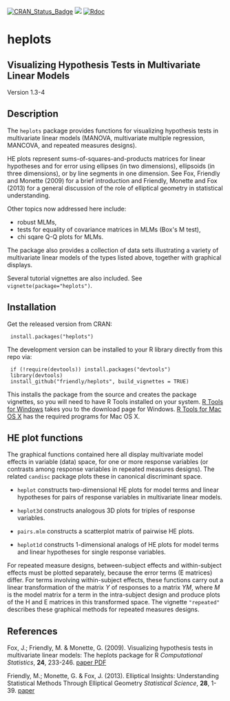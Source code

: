 [![CRAN_Status_Badge](http://www.r-pkg.org/badges/version/heplots)](http://cran.r-project.org/package=heplots)
[![](http://cranlogs.r-pkg.org/badges/grand-total/heplots)](https://cran.r-project.org/package=heplots)
[![Rdoc](http://www.rdocumentation.org/badges/version/heplots)](http://www.rdocumentation.org/packages/heplots)

# heplots

## Visualizing Hypothesis Tests in Multivariate Linear Models

Version 1.3-4

## Description

The `heplots` package provides functions for visualizing hypothesis tests in
multivariate linear models (MANOVA, multivariate multiple regression, MANCOVA,
and repeated measures designs).

HE plots represent sums-of-squares-and-products matrices for linear hypotheses and for 
error using ellipses (in two dimensions), ellipsoids (in three dimensions),
or by line segments in one dimension.
See Fox, Friendly and Monette (2009) for a brief introduction
and Friendly, Monette and Fox (2013) for a general discussion of the role of
elliptical geometry in statistical understanding.

Other topics now addressed here include:

* robust MLMs, 
* tests for equality of covariance matrices in MLMs (Box's M test), 
* chi sqare Q-Q plots for MLMs.

The package also provides a collection of  data sets illustrating
a variety of multivariate linear models of the types listed above,
together with graphical displays.

Several tutorial vignettes are also included.  See `vignette(package="heplots")`.


## Installation

Get the released version from CRAN:

     install.packages("heplots")

The development version can be installed to your R library directly from this repo via:

     if (!require(devtools)) install.packages("devtools")
     library(devtools)
     install_github("friendly/heplots", build_vignettes = TRUE)

This installs the package from the source and creates the package vignettes, 
so you will need to have R Tools installed on your system.  [R Tools for Windows](https://cran.r-project.org/bin/windows/Rtools/)
takes you to the download page for Windows.  [R Tools for Mac OS X](https://cran.r-project.org/bin/macosx/tools/)
has the required programs for Mac OS X.

## HE plot functions

The graphical functions contained here all display multivariate model
effects in variable (data) space, for one or more response variables
(or contrasts among response variables in repeated measures designs).
The related `candisc` package plots these in canonical discriminant space.

* `heplot` constructs two-dimensional HE plots for model terms and 
linear hypotheses for pairs of response variables in multivariate linear models.

* `heplot3d` constructs analogous 3D plots for triples of response
variables.
 
* `pairs.mlm` constructs a scatterplot matrix of pairwise HE plots.

* `heplot1d` constructs 1-dimensional analogs of HE plots for model terms and 
linear hypotheses for single response variables.

For repeated measure designs, between-subject effects and within-subject
effects must be plotted separately, because the error terms (E matrices)
differ.  For terms involving within-subject effects,
these functions carry out a linear
transformation of the matrix $Y$ of responses to a matrix $Y M$, where
$M$ is the model matrix for a term in
the intra-subject design and produce plots of
the H and E matrices in this transformed space. The vignette `"repeated"` describes
these graphical methods for repeated measures designs.

## References

Fox, J.; Friendly, M. & Monette, G. (2009).
Visualizing hypothesis tests in multivariate linear models: The heplots package for R 
*Computational Statistics*,  **24**, 233-246. [paper PDF](http://datavis.ca/palers/FoxFriendlyMonette-2009.pdf)

Friendly, M.; Monette, G. & Fox, J. (2013).
Elliptical Insights: Understanding Statistical Methods Through Elliptical Geometry 
*Statistical Science*,  **28**, 1-39. [paper](http://datavis.ca/palers/ellipses-STS402.pdf)

